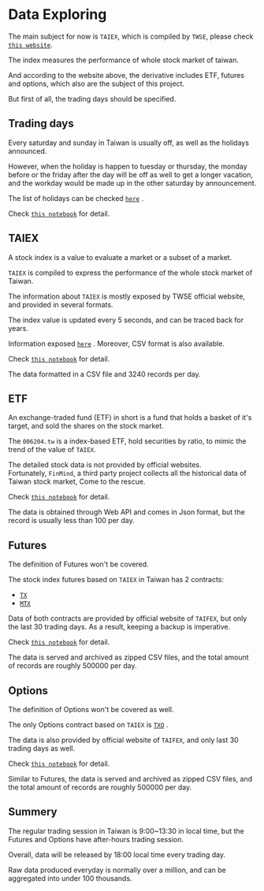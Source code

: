# Data Exploring

The main subject for now is `TAIEX`, which is compiled by `TWSE`, please check [`this website`](https://www.taiwanindex.com.tw/index/index/t00).

The index measures the performance of whole stock market of taiwan.

And according to the website above, the derivative includes ETF, futures and options, which also are the subject of this project.

But first of all, the trading days should be specified.

## Trading days

Every saturday and sunday in Taiwan is usually off, as well as the holidays announced.  

However, when the holiday is happen to tuesday or thursday, the monday before or the friday after the day will be off as well to get a longer vacation, and the workday would be made up in the other saturday by announcement.

The list of holidays can be checked [`here`](https://www.twse.com.tw/en/holidaySchedule/holidaySchedule) .

Check [`this notebook`](./TWSE/TradingDays.ipynb) for detail.

## TAIEX

A stock index is a value to evaluate a market or a subset of a market.

`TAIEX` is compiled to express the performance of the whole stock market of Taiwan.

The information about `TAIEX` is mostly exposed by TWSE official website, and provided in several formats.

The index value is updated every 5 seconds, and can be traced back for years.

Information exposed [`here`](https://www.twse.com.tw/en/page/trading/exchange/MI_5MINS_INDEX.html) . Moreover, CSV format is also available.

Check [`this notebook`](./TWSE/TAIEX.ipynb) for detail.

The data formatted in a CSV file and 3240 records per day.

## ETF 

An exchange-traded fund (ETF) in short is a fund that holds a basket of it's target, and sold the shares on the stock market.

The `006204.tw` is a index-based ETF, hold securities by ratio, to mimic the trend of the value of `TAIEX`.

The detailed stock data is not provided by official websites.  
Fortunately, `FinMind`, a third party project collects all the historical data of Taiwan stock market, Come to the rescue.  

Check [`this notebook`](./FinMind/006204.ipynb) for detail.

The data is obtained through Web API and comes in Json format, but the record is usually less than 100 per day.

## Futures

The definition of Futures won't be covered.

The stock index futures based on `TAIEX` in Taiwan has 2 contracts:
+ [`TX`](https://www.taifex.com.tw/enl/eng2/tX) 
+ [`MTX`](https://www.taifex.com.tw/enl/eng2/mTX) 

Data of both contracts are provided by official website of `TAIFEX`, but only the last 30 trading days.
As a result, keeping a backup is imperative.

Check [`this notebook`](./TAIFEX/Futures.ipynb) for detail.

The data is served and archived as zipped CSV files, and the total amount of records are roughly 500000 per day.

## Options

The definition of Options won't be covered as well.

The only Options contract based on `TAIEX` is [`TXO`](https://www.taifex.com.tw/enl/eng2/tXO) .

The data is also provided by official website of `TAIFEX`, and only last 30 trading days as well.

Check [`this notebook`](./TAIFEX/Options.ipynb) for detail.

Similar to Futures, the data is served and archived as zipped CSV files, and the total amount of records are roughly 500000 per day.

## Summery

The regular trading session in Taiwan is 9:00~13:30 in local time, but the Futures and Options have after-hours trading session.

Overall, data will be released by 18:00 local time every trading day.

Raw data produced everyday is normally over a million, and can be aggregated into under 100 thousands.